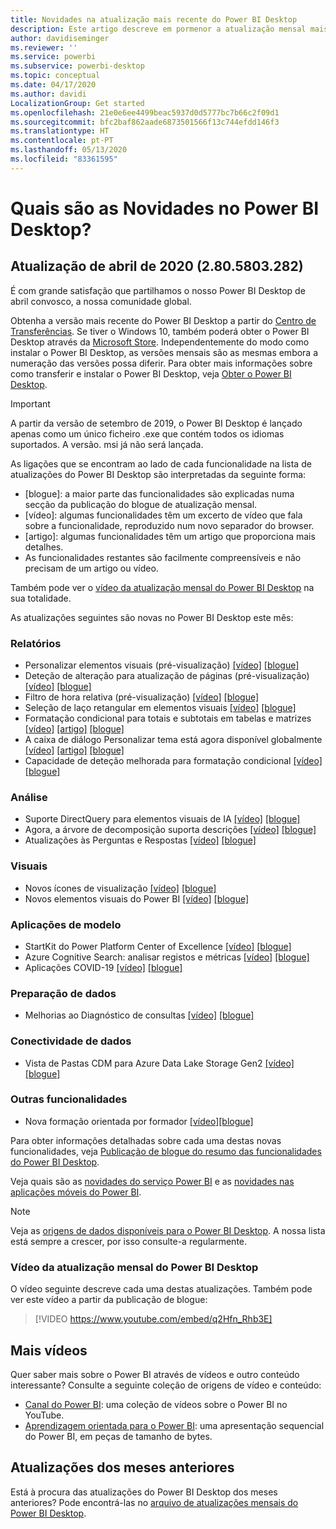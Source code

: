 ```yaml
---
title: Novidades na atualização mais recente do Power BI Desktop
description: Este artigo descreve em pormenor a atualização mensal mais recente do Power BI Desktop.
author: davidiseminger
ms.reviewer: ''
ms.service: powerbi
ms.subservice: powerbi-desktop
ms.topic: conceptual
ms.date: 04/17/2020
ms.author: davidi
LocalizationGroup: Get started
ms.openlocfilehash: 21e0e6ee4499beac5937d0d5777bc7b66c2f09d1
ms.sourcegitcommit: bfc2baf862aade6873501566f13c744efdd146f3
ms.translationtype: HT
ms.contentlocale: pt-PT
ms.lasthandoff: 05/13/2020
ms.locfileid: "83361595"
---
```

# <a name="whats-new-in-power-bi-desktop"></a>Quais são as Novidades no Power BI Desktop?

## <a name="april-2020-update-2805803282"></a>Atualização de abril de 2020 (2.80.5803.282)

É com grande satisfação que partilhamos o nosso Power BI Desktop de abril convosco, a nossa comunidade global. 

Obtenha a versão mais recente do Power BI Desktop a partir do [Centro de Transferências](https://www.microsoft.com/download/details.aspx?id=58494). Se tiver o Windows 10, também poderá obter o Power BI Desktop através da [Microsoft Store](https://aka.ms/pbidesktopstore). Independentemente do modo como instalar o Power BI Desktop, as versões mensais são as mesmas embora a numeração das versões possa diferir. Para obter mais informações sobre como transferir e instalar o Power BI Desktop, veja [Obter o Power BI Desktop](desktop-get-the-desktop.md). 

> [!IMPORTANT]
> A partir da versão de setembro de 2019, o Power BI Desktop é lançado apenas como um único ficheiro .exe que contém todos os idiomas suportados. A versão. msi já não será lançada.


As ligações que se encontram ao lado de cada funcionalidade na lista de atualizações do Power BI Desktop são interpretadas da seguinte forma:

* \[blogue\]: a maior parte das funcionalidades são explicadas numa secção da publicação do blogue de atualização mensal.
* \[vídeo\]: algumas funcionalidades têm um excerto de vídeo que fala sobre a funcionalidade, reproduzido num novo separador do browser.
* \[artigo\]: algumas funcionalidades têm um artigo que proporciona mais detalhes.
* As funcionalidades restantes são facilmente compreensíveis e não precisam de um artigo ou vídeo.

Também pode ver o [vídeo da atualização mensal do Power BI Desktop](#power-bi-desktop-monthly-update-video) na sua totalidade.

As atualizações seguintes são novas no Power BI Desktop este mês:


### <a name="reporting"></a>Relatórios
* Personalizar elementos visuais (pré-visualização) [[vídeo]](https://youtu.be/q2Hfn_Rhb3E?t=54)  [[blogue]](https://powerbi.microsoft.com/blog/power-bi-desktop-april-2020-feature-summary/#_Personalize_visuals) 
* Deteção de alteração para atualização de páginas (pré-visualização) [[vídeo]](https://youtu.be/q2Hfn_Rhb3E?t=447) [[blogue]](https://powerbi.microsoft.com/blog/power-bi-desktop-april-2020-feature-summary/#_Change_detection) 
* Filtro de hora relativa (pré-visualização) [[vídeo]](https://youtu.be/q2Hfn_Rhb3E?t=744)  [[blogue]](https://powerbi.microsoft.com/blog/power-bi-desktop-april-2020-feature-summary/#_Relative_time_filter) 
* Seleção de laço retangular em elementos visuais [[vídeo]](https://youtu.be/q2Hfn_Rhb3E?t=1016)  [[blogue]](https://powerbi.microsoft.com/blog/power-bi-desktop-april-2020-feature-summary/#_Lasso_select) 
* Formatação condicional para totais e subtotais em tabelas e matrizes [[vídeo]](https://youtu.be/q2Hfn_Rhb3E?t=1075)  [[artigo]](../create-reports/desktop-conditional-table-formatting.md#totals-and-subtotals)  [[blogue]](https://powerbi.microsoft.com/blog/power-bi-desktop-april-2020-feature-summary/#_Conditional_formatting) 
* A caixa de diálogo Personalizar tema está agora disponível globalmente [[vídeo]](https://youtu.be/q2Hfn_Rhb3E?t=1250) [[artigo]](../create-reports/desktop-report-themes.md#customize-report-themes)  [[blogue]](https://powerbi.microsoft.com/blog/power-bi-desktop-april-2020-feature-summary/#_Customize_theme_GA) 
* Capacidade de deteção melhorada para formatação condicional [[vídeo]](https://youtu.be/q2Hfn_Rhb3E?t=1479)  [[blogue]](https://powerbi.microsoft.com/blog/power-bi-desktop-april-2020-feature-summary/#_Improved_discoverability) 



### <a name="analytics"></a>Análise
* Suporte DirectQuery para elementos visuais de IA [[vídeo]](https://youtu.be/q2Hfn_Rhb3E?t=1498)   [[blogue]](https://powerbi.microsoft.com/blog/power-bi-desktop-april-2020-feature-summary/#_Direct_Query_AI) 
* Agora, a árvore de decomposição suporta descrições [[vídeo]](https://youtu.be/q2Hfn_Rhb3E?t=1550)  [[blogue]](https://powerbi.microsoft.com/blog/power-bi-desktop-april-2020-feature-summary/#_Decomp_tree_tooltips) 
* Atualizações às Perguntas e Respostas [[vídeo]](https://youtu.be/q2Hfn_Rhb3E?t=1606)  [[blogue]](https://powerbi.microsoft.com/blog/power-bi-desktop-april-2020-feature-summary/#_QA_updates) 


### <a name="visuals"></a>Visuais
* Novos ícones de visualização [[vídeo]](https://youtu.be/q2Hfn_Rhb3E?t=1946)  [[blogue]](https://powerbi.microsoft.com/blog/power-bi-desktop-april-2020-feature-summary/#_New_Visualization_icons) 
* Novos elementos visuais do Power BI [[vídeo]](https://youtu.be/q2Hfn_Rhb3E?t=1833)  [[blogue]](https://powerbi.microsoft.com/blog/power-bi-desktop-april-2020-feature-summary/#_Visualizations)


### <a name="template-apps"></a>Aplicações de modelo
* StartKit do Power Platform Center of Excellence [[vídeo]](https://youtu.be/q2Hfn_Rhb3E?t=1969)  [[blogue]](https://powerbi.microsoft.com/blog/power-bi-desktop-april-2020-feature-summary/#_CoE_StartKit) 
* Azure Cognitive Search: analisar registos e métricas [[vídeo]](https://youtu.be/q2Hfn_Rhb3E?t=1969)  [[blogue]](https://powerbi.microsoft.com/blog/power-bi-desktop-april-2020-feature-summary/#_Azure_Cognitive_Search)
* Aplicações COVID-19  [[vídeo]](https://youtu.be/q2Hfn_Rhb3E?t=1969)  [[blogue]](https://powerbi.microsoft.com/blog/power-bi-desktop-april-2020-feature-summary/#_COVID)


### <a name="data-preparation"></a>Preparação de dados
* Melhorias ao Diagnóstico de consultas [[vídeo]](https://youtu.be/q2Hfn_Rhb3E?t=2011)  [[blogue]](https://powerbi.microsoft.com/blog/power-bi-desktop-april-2020-feature-summary/#_Enhancements_to_Query) 


### <a name="data-connectivity"></a>Conectividade de dados
* Vista de Pastas CDM para Azure Data Lake Storage Gen2 [[vídeo]](https://youtu.be/q2Hfn_Rhb3E?t=2124)  [[blogue]](https://powerbi.microsoft.com/blog/power-bi-desktop-april-2020-feature-summary/#_CDM_Folder_view) 


### <a name="other-features"></a>Outras funcionalidades
* Nova formação orientada por formador [[vídeo]](https://youtu.be/q2Hfn_Rhb3E?t=2147)[[blogue]](https://powerbi.microsoft.com/blog/power-bi-desktop-april-2020-feature-summary/#_New_instructor-led_training) 


Para obter informações detalhadas sobre cada uma destas novas funcionalidades, veja [Publicação de blogue do resumo das funcionalidades do Power BI Desktop](https://powerbi.microsoft.com/blog/power-bi-desktop-april-2020-feature-summary/).

Veja quais são as [novidades do serviço Power BI](service-whats-new.md) e as [novidades nas aplicações móveis do Power BI](../consumer/mobile/mobile-whats-new-in-the-mobile-apps.md).

> [!NOTE]
> Veja as [origens de dados disponíveis para o Power BI Desktop](../connect-data/desktop-data-sources.md). A nossa lista está sempre a crescer, por isso consulte-a regularmente.


### <a name="power-bi-desktop-monthly-update-video"></a>Vídeo da atualização mensal do Power BI Desktop
O vídeo seguinte descreve cada uma destas atualizações. Também pode ver este vídeo a partir da publicação de blogue:

> [!VIDEO https://www.youtube.com/embed/q2Hfn_Rhb3E]

## <a name="more-videos"></a>Mais vídeos

Quer saber mais sobre o Power BI através de vídeos e outro conteúdo interessante? Consulte a seguinte coleção de origens de vídeo e conteúdo:

-   [Canal do Power BI](https://www.youtube.com/user/mspowerbi): uma coleção de vídeos sobre o Power BI no YouTube.
-   [Aprendizagem orientada para o Power BI](https://powerbi.microsoft.com/guided-learning/): uma apresentação sequencial do Power BI, em peças de tamanho de bytes.

## <a name="updates-for-previous-months"></a>Atualizações dos meses anteriores

Está à procura das atualizações do Power BI Desktop dos meses anteriores? Pode encontrá-las no [arquivo de atualizações mensais do Power BI Desktop](desktop-latest-update-archive.md).
